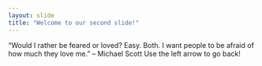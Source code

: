 ```yaml
---
layout: slide
title: "Welcome to our second slide!"
---
```

“Would I rather be feared or loved? Easy. Both. I want people to be afraid of how much they love me.” – Michael Scott
Use the left arrow to go back!
